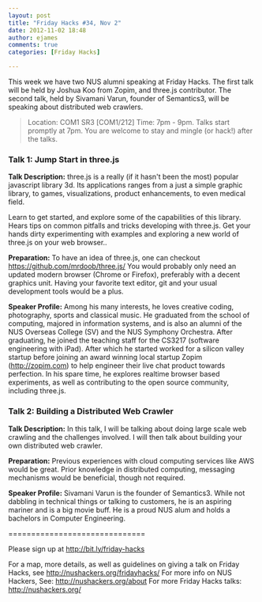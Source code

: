 ```yaml
---
layout: post
title: "Friday Hacks #34, Nov 2"
date: 2012-11-02 18:48
author: ejames
comments: true
categories: [Friday Hacks]

---
```

This week we have two NUS alumni speaking at Friday Hacks. The first talk will be held by Joshua Koo from Zopim, and three.js contributor. The second talk, held by Sivamani Varun, founder of Semantics3, will be speaking about distributed web crawlers.

<blockquote>
Location: COM1 SR3 [COM1/212]
Time: 7pm - 9pm.
Talks start promptly at 7pm. You are welcome to stay and mingle (or hack!) after the talks.
 </blockquote>

<h3>Talk 1: Jump Start in three.js</h3>

<strong>Talk Description:</strong>
three.js is a really (if it hasn't been the most) popular javascript library 3d. Its applications ranges from a just a simple graphic library, to games, visualizations, product enhancements, to even medical field.

Learn to get started, and explore some of the capabilities of this library. Hears tips on common pitfalls and tricks developing with three.js. Get your hands dirty experimenting with examples and exploring a new world of three.js on your web browser..

<strong>Preparation:</strong>
To have an idea of three.js, one can checkout https://github.com/mrdoob/three.js/
You would probably only need an updated modern browser (Chrome or Firefox), preferably with a decent graphics unit.
Having your favorite text editor, git and your usual development tools would be a plus.

<strong>Speaker Profile:</strong>
Among his many interests, he loves creative coding, photography, sports and classical music. He graduated from the school of computing, majored in information systems, and is also an alumni of the NUS Overseas College (SV) and the NUS Symphony Orchestra. After graduating, he joined the teaching staff for the CS3217 (software engineering with iPad). After which he started worked for a silicon valley startup before joining an award winning local startup Zopim (http://zopim.com) to help engineer their live chat product towards perfection. In his spare time, he explores realtime browser based experiments, as well as contributing to the open source community, including three.js.

<h3>Talk 2: Building a Distributed Web Crawler</h3>

<strong>Talk Description:</strong>
In this talk, I will be talking about doing large scale web crawling and the challenges involved. I will then talk about building your own distributed web crawler.

<strong>Preparation:</strong>
Previous experiences with cloud computing services like AWS would be great. Prior knowledge in distributed computing, messaging mechanisms would be beneficial, though not required.

<strong>Speaker Profile:</strong>
Sivamani Varun is the founder of Semantics3. While not dabbling in technical things or talking to customers, he is an aspiring mariner and is a big movie buff. He is a proud NUS alum and holds a bachelors in Computer Engineering.

==============================

Please sign up at <a href="http://bit.ly/friday-hacks">http://bit.ly/friday-hacks</a>

For a map, more details, as well as guidelines on giving a talk on Friday Hacks, see http://nushackers.org/fridayhacks/
For more info on NUS Hackers, See: <a href="/about">http://nushackers.org/about</a>
For more Friday Hacks talks: <a href="/">http://nushackers.org/</a>
